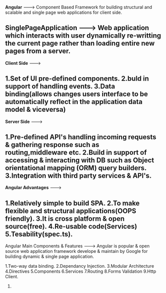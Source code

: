 **Angular** ---> Component Based Framework for building structural and scalable and single page web applications for client side.

**SinglePageApplication** ---> Web application which interacts with user dynamically re-writting the current page rather than loading entire new pages from a server.
-----------------------------------------------------------------------------------------------------------------------------------------------------------------------------------------------------------------------
**Client Side** --->

1.Set of UI pre-defined components.
2.buld in support of handling events.
3.Data binding(allows changes users interface to be automatically reflect in the application data model & viceversa)
-----------------------------------------------------------------------------------------------------------------------------------------------------------------------------------------------------------------------
**Server Side** --->

1.Pre-defined API's handling incoming requests & gathering response such as routing,middleware etc.
2.Build in support of accessing & interacting with DB such as Object orientational mapping (ORM) query builders.
3.Integration with third party services & API's.
-----------------------------------------------------------------------------------------------------------------------------------------------------------------------------------------------------------------------
**Angular Advantages** --->

1.Relatively simple to build SPA.
2.To make flexible and structural applications(OOPS friendly).
3.It is cross platform & open source(free).
4.Re-usable code(Services)
5.Tesability(spec.ts).
-----------------------------------------------------------------------------------------------------------------------------------------------------------------------------------------------------------------------

Angular Main Components & Features ---> Angular is popular & open source web application framework develope & maintain by Google for building dynamic & single page application.

1.Two-way data binding.
2.Dependancy Injection.
3.Modular Architecture 
4.Directives
5.Components
6.Services
7.Routing
8.Forms Validation
9.Http Client.

1.
